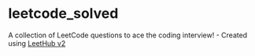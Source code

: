 # leetcode_solved
A collection of LeetCode questions to ace the coding interview! - Created using [LeetHub v2](https://github.com/arunbhardwaj/LeetHub-2.0)
